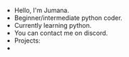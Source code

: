 - Hello, I'm Jumana.
- Beginner/intermediate python coder.
- Currently learning python.
- You can contact me on discord.
- Projects:
- 

<!---
whocares868/whocares868 is a ✨ special ✨ repository because its `README.md` (this file) appears on your GitHub profile.
You can click the Preview link to take a look at your changes.
--->
